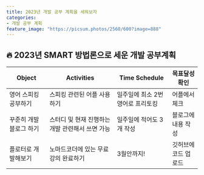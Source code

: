 ```yaml
---
title: 2023년 개발 공부 계획을 세워보자
categories:
- 개발 공부 계획
feature_image: "https://picsum.photos/2560/600?image=888"
---
```


## 🔥 2023년 SMART 방법론으로 세운 개발 공부계획

| Object         | Activities                  | Time Schedule       | 목표달성확인      |
|----------------|-----------------------------|---------------------|-------------|
| 영어 스피킹 공부하기    | 스피킹 관련된 어플 사용하기             | 일주일에 최소 2번 영어로 프리토킹 | 어플에서 체크     | 
| 꾸준히 개발 블로그 하기  | 스터디 및 현재 진행하는 개발 관련해서 쓰면 가능 | 일주일에 적어도 3개 작성      | 블로그에 내용 작성  |
| 플로터로 개발해보기     | 노마드코더에 있는 무료 강의 완료하기        | 3월안까지!              | 깃허브에 코드 업로드 |

 





